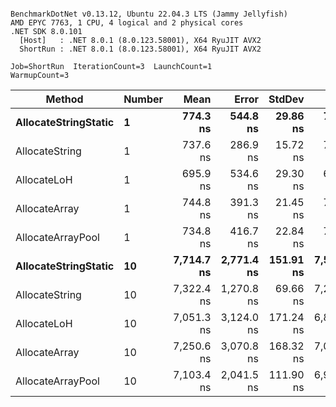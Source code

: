 ```

BenchmarkDotNet v0.13.12, Ubuntu 22.04.3 LTS (Jammy Jellyfish)
AMD EPYC 7763, 1 CPU, 4 logical and 2 physical cores
.NET SDK 8.0.101
  [Host]   : .NET 8.0.1 (8.0.123.58001), X64 RyuJIT AVX2
  ShortRun : .NET 8.0.1 (8.0.123.58001), X64 RyuJIT AVX2

Job=ShortRun  IterationCount=3  LaunchCount=1  
WarmupCount=3  

```
| Method               | Number | Mean       | Error      | StdDev    | Min        | Max        | Gen0   | Gen1   | Allocated |
|--------------------- |------- |-----------:|-----------:|----------:|-----------:|-----------:|-------:|-------:|----------:|
| **AllocateStringStatic** | **1**      |   **774.3 ns** |   **544.8 ns** |  **29.86 ns** |   **744.1 ns** |   **803.8 ns** | **0.0124** | **0.0114** |   **1.02 KB** |
| AllocateString       | 1      |   737.6 ns |   286.9 ns |  15.72 ns |   721.5 ns |   752.9 ns | 0.0124 | 0.0114 |   1.02 KB |
| AllocateLoH          | 1      |   695.9 ns |   534.6 ns |  29.30 ns |   677.2 ns |   729.7 ns | 0.0124 | 0.0114 |   1.02 KB |
| AllocateArray        | 1      |   744.8 ns |   391.3 ns |  21.45 ns |   720.0 ns |   758.1 ns | 0.0124 | 0.0114 |   1.02 KB |
| AllocateArrayPool    | 1      |   734.8 ns |   416.7 ns |  22.84 ns |   709.0 ns |   752.4 ns | 0.0124 | 0.0114 |   1.02 KB |
| **AllocateStringStatic** | **10**     | **7,714.7 ns** | **2,771.4 ns** | **151.91 ns** | **7,571.5 ns** | **7,874.0 ns** | **0.1221** | **0.1144** |  **10.23 KB** |
| AllocateString       | 10     | 7,322.4 ns | 1,270.8 ns |  69.66 ns | 7,250.5 ns | 7,389.5 ns | 0.1221 | 0.1144 |  10.23 KB |
| AllocateLoH          | 10     | 7,051.3 ns | 3,124.0 ns | 171.24 ns | 6,855.5 ns | 7,173.2 ns | 0.1221 | 0.1144 |  10.23 KB |
| AllocateArray        | 10     | 7,250.6 ns | 3,070.8 ns | 168.32 ns | 7,074.8 ns | 7,410.2 ns | 0.1221 | 0.1144 |  10.23 KB |
| AllocateArrayPool    | 10     | 7,103.4 ns | 2,041.5 ns | 111.90 ns | 6,998.2 ns | 7,221.0 ns | 0.1221 | 0.1144 |  10.23 KB |
